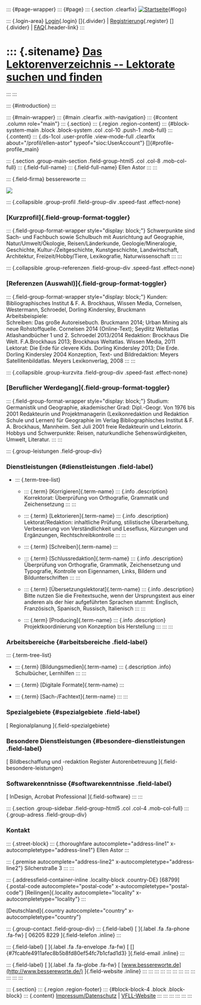 ::: {#page-wrapper}
::: {#page}
::: {.section .clearfix}
[![Startseite](https://www.lektoren.de/sites/default/files/VfLL_logo.jpg)](/ "Startseite"){#logo}

::: {.login-area}
[Login](/user){.login} []{.divider} \|
[Registrierung](/user/register){.register} []{.divider} \|
[FAQ](/faq-page){.header-link}
:::

::: {.sitename}
[Das Lektorenverzeichnis -- Lektorate suchen und finden](/ "Startseite")
========================================================================
:::
:::

::: {#introduction}
:::

::: {#main-wrapper}
::: {#main .clearfix .with-navigation}
::: {#content .column role="main"}
::: {.section}
::: {.region .region-content}
::: {#block-system-main .block .block-system .col .col-10 .push-1 .mob-full}
::: {.content}
::: {.ds-1col .user-profile .view-mode-full .clearfix about="/profil/ellen-astor" typeof="sioc:UserAccount"}
[]{#profile-profile_main}

::: {.section .group-main-section .field-group-html5 .col .col-8 .mob-col-full}
::: {.field-full-name}
::: {.field-full-name}
Ellen Astor
:::
:::

::: {.field-firma}
bessereworte
:::

![](https://www.lektoren.de/sites/default/files/styles/profile-image-full/public/default_images/platzhalter_5.png?itok=t0NtqJZe)

::: {.collapsible .group-profil .field-group-div .speed-fast .effect-none}
### [Kurzprofil]{.field-group-format-toggler}

::: {.field-group-format-wrapper style="display: block;"}
Schwerpunkte sind Sach- und Fachbuch sowie Schulbuch mit Ausrichtung auf
Geographie, Natur/Umwelt/Ökologie, Reisen/Länderkunde,
Geologie/Mineralogie, Geschichte, Kultur-/Zeitgeschichte,
Kunstgeschichte, Landwirtschaft, Architektur, Freizeit/Hobby/Tiere,
Lexikografie, Naturwissenschaft
:::
:::

::: {.collapsible .group-referenzen .field-group-div .speed-fast .effect-none}
### [Referenzen (Auswahl)]{.field-group-format-toggler}

::: {.field-group-format-wrapper style="display: block;"}
Kunden:\
Bibliographisches Institut & F. A. Brockhaus, Wissen Media, Cornelsen,
Westermann, Schroedel, Dorling Kindersley, Bruckmann\
Arbeitsbeispiele:\
Schreiben: Das große Autoreisebuch. Bruckmann 2014; Urban Mining als
neue Rohstoffquelle. Cornelsen 2014 (Online-Text); Seydlitz Weltatlas
Atlashandbücher 1 und 2. Schroedel 2013/2014 Redaktion: Brockhaus Die
Welt. F.A.Brockhaus 2013; Brockhaus Weltatlas. Wissen Media, 2011
Lektorat: Die Erde für clevere Kids. Dorling Kindersley 2013; Die Erde.
Dorling Kindersley 2004 Konzeption, Text- und Bildredaktion: Meyers
Satellitenbildatlas. Meyers Lexikonverlag, 2008
:::
:::

::: {.collapsible .group-kurzvita .field-group-div .speed-fast .effect-none}
### [Beruflicher Werdegang]{.field-group-format-toggler}

::: {.field-group-format-wrapper style="display: block;"}
Studium: Germanistik und Geographie, akademischer Grad: Dipl.-Geogr. Von
1976 bis 2001 Redakteurin und Projektmanagerin (Lexikonredaktion und
Redaktion Schule und Lernen) für Geographie im Verlag Bibliographisches
Institut & F. A. Brockhaus, Mannheim. Seit Juli 2001 freie Redakteurin
und Lektorin. Hobbys und Schwerpunkte: Reisen, naturkundliche
Sehenswürdigkeiten, Umwelt, Literatur.
:::
:::

::: {.group-leistungen .field-group-div}
### Dienstleistungen {#dienstleistungen .field-label}

-   ::: {.term-tree-list}
    -   ::: {.term}
        [Korrigieren]{.term-name}
        ::: {.info .description}
        Korrektorat: Überprüfung von Orthografie, Grammatik und
        Zeichensetzung
        :::
        :::

    -   ::: {.term}
        [Lektorieren]{.term-name}
        ::: {.info .description}
        Lektorat/Redaktion: inhaltliche Prüfung, stilistische
        Überarbeitung, Verbesserung von Verständlichkeit und Lesefluss,
        Kürzungen und Ergänzungen, Rechtschreibkontrolle
        :::
        :::

    -   ::: {.term}
        [Schreiben]{.term-name}
        :::

    -   ::: {.term}
        [Schlussredaktion]{.term-name}
        ::: {.info .description}
        Überprüfung von Orthografie, Grammatik, Zeichensetzung und
        Typografie, Kontrolle von Eigennamen, Links, Bildern und
        Bildunterschriften
        :::
        :::

    -   ::: {.term}
        [Übersetzungslektorat]{.term-name}
        ::: {.info .description}
        Bitte nutzen Sie die Freitextsuche, wenn der Ursprungstext aus
        einer anderen als der hier aufgeführten Sprachen stammt:
        Englisch, Französisch, Spanisch, Russisch, Italienisch
        :::
        :::

    -   ::: {.term}
        [Producing]{.term-name}
        ::: {.info .description}
        Projektkoordinierung von Konzeption bis Herstellung
        :::
        :::
    :::

### Arbeitsbereiche {#arbeitsbereiche .field-label}

::: {.term-tree-list}
-   ::: {.term}
    [Bildungsmedien]{.term-name}
    ::: {.description .info}
    Schulbücher, Lernhilfen
    :::
    :::

-   ::: {.term}
    [Digitale Formate]{.term-name}
    :::

-   ::: {.term}
    [Sach-/Fachtext]{.term-name}
    :::
:::

### Spezialgebiete {#spezialgebiete .field-label}

[ Regionalplanung ]{.field-spezialgebiete}

### Besondere Dienstleistungen {#besondere-dienstleistungen .field-label}

[ Bildbeschaffung und -redaktion Register Autorenbetreuung
]{.field-besondere-leistungen}

### Softwarekenntnisse {#softwarekenntnisse .field-label}

[ InDesign, Acrobat Professional ]{.field-software}
:::
:::

::: {.section .group-sidebar .field-group-html5 .col .col-4 .mob-col-full}
::: {.group-adress .field-group-div}
### Kontakt

::: {.street-block}
::: {.thoroughfare autocomplete="address-line1" x-autocompletetype="address-line1"}
Ellen Astor
:::

::: {.premise autocomplete="address-line2" x-autocompletetype="address-line2"}
Silcherstraße 3
:::
:::

::: {.addressfield-container-inline .locality-block .country-DE}
[68799]{.postal-code autocomplete="postal-code"
x-autocompletetype="postal-code"} [Reilingen]{.locality
autocomplete="locality" x-autocompletetype="locality"}
:::

[Deutschland]{.country autocomplete="country"
x-autocompletetype="country"}

::: {.group-contact .field-group-div}
::: {.field-label}
[ ]{.label .fa .fa-phone .fa-fw} [ 06205 8229 ]{.field-telefon .inline}
:::

::: {.field-label}
[ ]{.label .fa .fa-envelope .fa-fw} [
[]{#7fcabfe4911afec8b5b8fd80ef54fc7b1cfad1d3} ]{.field-email .inline}
:::

::: {.field-label}
[ ]{.label .fa .fa-globe .fa-fw} [
[www.bessereworte.de](http://www.bessereworte.de/) ]{.field-website
.inline}
:::
:::
:::
:::
:::
:::
:::
:::
:::
:::
:::
:::

::: {.section}
::: {.region .region-footer}
::: {#block-block-4 .block .block-block}
::: {.content}
[Impressum/Datenschutz](/impressum) \|
[VFLL-Website](http://www.vfll.de)
:::
:::
:::
:::
:::
:::
